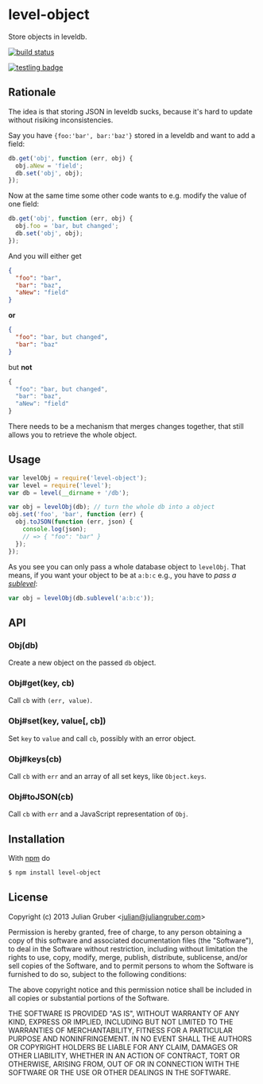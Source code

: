 
# level-object

Store objects in leveldb.

[![build status](https://secure.travis-ci.org/juliangruber/level-object.png)](http://travis-ci.org/juliangruber/level-object)

[![testling badge](https://ci.testling.com/juliangruber/level-object.png)](https://ci.testling.com/juliangruber/level-object)

## Rationale

The idea is that storing JSON in leveldb sucks, because it's hard
to update without risiking inconsistencies.

Say you have `{foo:'bar', bar:'baz'}` stored in a leveldb and want
to add a field:

```js
db.get('obj', function (err, obj) {
  obj.aNew = 'field';
  db.set('obj', obj);
});
```

Now at the same time some other code wants to e.g. modify the value
of one field:

```js
db.get('obj', function (err, obj) {
  obj.foo = 'bar, but changed';
  db.set('obj', obj);
});
```

And you will either get

```json
{
  "foo": "bar",
  "bar": "baz",
  "aNew": "field"
}
```

**or**

```json
{
  "foo": "bar, but changed",
  "bar": "baz"
}
```

but **not**

```js
{
  "foo": "bar, but changed",
  "bar": "baz",
  "aNew": "field"
}
```

There needs to be a mechanism that merges changes together, that still
allows you to retrieve the whole object.

## Usage

```js
var levelObj = require('level-object');
var level = require('level');
var db = level(__dirname + '/db');

var obj = levelObj(db); // turn the whole db into a object
obj.set('foo', 'bar', function (err) {
  obj.toJSON(function (err, json) {
    console.log(json);
    // => { "foo": "bar" }
  });
});
```

As you see you can only pass a whole database object to `levelObj`.
That means, if you want your object to be at `a:b:c` e.g., you have
to *pass a [sublevel](https://github.com/dominictarr/level-sublevel)*:

```js
var obj = levelObj(db.sublevel('a:b:c'));
```

## API

### Obj(db)

Create a new object on the passed `db` object.

### Obj#get(key, cb)

Call `cb` with `(err, value)`.

### Obj#set(key, value[, cb])

Set `key` to `value` and call `cb`, possibly with an error object.

### Obj#keys(cb)

Call `cb` with `err` and an array of all set keys, like `Object.keys`.

### Obj#toJSON(cb)

Call `cb` with `err` and a JavaScript representation of `Obj`.

## Installation

With [npm](http://npmjs.org) do

```bash
$ npm install level-object
```

## License

Copyright (c) 2013 Julian Gruber &lt;julian@juliangruber.com&gt;

Permission is hereby granted, free of charge, to any person obtaining a copy
of this software and associated documentation files (the "Software"), to deal
in the Software without restriction, including without limitation the rights
to use, copy, modify, merge, publish, distribute, sublicense, and/or sell
copies of the Software, and to permit persons to whom the Software is
furnished to do so, subject to the following conditions:

The above copyright notice and this permission notice shall be included in
all copies or substantial portions of the Software.

THE SOFTWARE IS PROVIDED "AS IS", WITHOUT WARRANTY OF ANY KIND, EXPRESS OR
IMPLIED, INCLUDING BUT NOT LIMITED TO THE WARRANTIES OF MERCHANTABILITY,
FITNESS FOR A PARTICULAR PURPOSE AND NONINFRINGEMENT. IN NO EVENT SHALL THE
AUTHORS OR COPYRIGHT HOLDERS BE LIABLE FOR ANY CLAIM, DAMAGES OR OTHER
LIABILITY, WHETHER IN AN ACTION OF CONTRACT, TORT OR OTHERWISE, ARISING FROM,
OUT OF OR IN CONNECTION WITH THE SOFTWARE OR THE USE OR OTHER DEALINGS IN
THE SOFTWARE.
